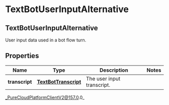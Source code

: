 # TextBotUserInputAlternative

## TextBotUserInputAlternative
User input data used in a bot flow turn.

## Properties

|Name | Type | Description | Notes|
|------------ | ------------- | ------------- | -------------|
| **transcript** | [**TextBotTranscript**](TextBotTranscript) | The user input transcript. | |



_PureCloudPlatformClientV2@157.0.0_
